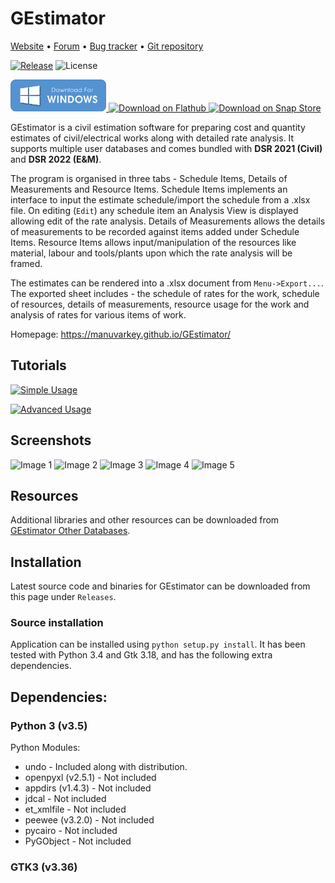 # GEstimator

[Website](https://manuvarkey.github.io/GEstimator) • 
[Forum](https://github.com/manuvarkey/GEstimator/discussions/) •
[Bug tracker](https://github.com/manuvarkey/GEstimator/issues) •
[Git repository](https://github.com/manuvarkey/GEstimator)

[![Release](https://img.shields.io/github/release/manuvarkey/GEstimator.svg)](https://github.com/manuvarkey/GEstimator/releases/latest)
![License](https://img.shields.io/github/license/manuvarkey/GEstimator)


<a href="https://github.com/manuvarkey/GEstimator/releases/latest"><img height="51" alt="Download for Windows" src="https://raw.githubusercontent.com/manuvarkey/GElectrical/master/source/artwork/windows_badge.svg"/> </a>
<a href="https://beta.flathub.org/apps/com.kavilgroup.gestimator"><img height="51" alt="Download on Flathub" src="https://flathub.org/assets/badges/flathub-badge-en.svg"/> </a>
<a href="https://snapcraft.io/gestimator"><img height="51" alt="Download on Snap Store" src="https://snapcraft.io/static/images/badges/en/snap-store-black.svg"/> </a> 

GEstimator is a civil estimation software for preparing cost and quantity estimates of civil/electrical works along with detailed rate analysis. It supports multiple user databases and comes bundled with **DSR 2021 (Civil)** and **DSR 2022 (E&M)**.

The program is organised in three tabs - Schedule Items, Details of Measurements and Resource Items. Schedule Items implements an interface to input the estimate schedule/import the schedule from a .xlsx file. On editing (`Edit`) any schedule item an Analysis View is displayed allowing edit of the rate analysis. Details of Measurements allows the details of measurements to be recorded against items added under Schedule Items. Resource Items allows input/manipulation of the resources like material, labour and tools/plants upon which the rate analysis will be framed.

The estimates can be rendered into a .xlsx document from `Menu->Export...`. The exported sheet includes - the schedule of rates for the work, schedule of resources, details of measurements, resource usage for the work and analysis of rates for various items of work.

Homepage: https://manuvarkey.github.io/GEstimator/

## Tutorials

[![Simple Usage](https://img.youtube.com/vi/B3ycfivex-E/0.jpg)](https://youtu.be/B3ycfivex-E)

[![Advanced Usage](https://img.youtube.com/vi/lo3-QIPtyI8/0.jpg)](https://youtu.be/lo3-QIPtyI8)

## Screenshots

![Image 1](https://raw.githubusercontent.com/manuvarkey/GEstimator/master/screenshots/schedule.png)
![Image 2](https://raw.githubusercontent.com/manuvarkey/GEstimator/master/screenshots/resource.png)
![Image 3](https://raw.githubusercontent.com/manuvarkey/GEstimator/master/screenshots/analysis.png)
![Image 4](https://raw.githubusercontent.com/manuvarkey/GEstimator/master/screenshots/addlibrary.png)
![Image 5](https://raw.githubusercontent.com/manuvarkey/GEstimator/master/screenshots/measurements.png)

## Resources
Additional libraries and other resources can be downloaded from [GEstimator Other Databases](https://github.com/manuvarkey/GEstimator/tree/master/Other%20databases).

## Installation

Latest source code and binaries for GEstimator can be downloaded from this page under `Releases`.

### Source installation

Application can be installed using `python setup.py install`. It has been tested with Python 3.4 and Gtk 3.18, and has the following extra dependencies.

## Dependencies:

### Python 3 (v3.5)

Python Modules:

* undo - Included along with distribution.
* openpyxl (v2.5.1) - Not included
* appdirs (v1.4.3) - Not included
* jdcal - Not included
* et_xmlfile - Not included
* peewee (v3.2.0) - Not included
* pycairo - Not included
* PyGObject - Not included

### GTK3  (v3.36)
